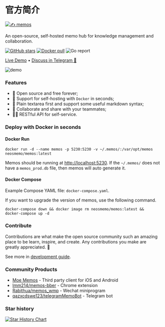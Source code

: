# 官方简介

[![✍️ memos](https://raw.githubusercontent.com/usememos/memos/main/resources/logo-full.webp)](https://usememos.com)

An open-source, self-hosted memo hub for knowledge management and collaboration.

[![GitHub stars](https://img.shields.io/github/stars/usememos/memos)](https://github.com/usememos/memos/stargazers) [![Docker pull](https://img.shields.io/docker/pulls/neosmemo/memos.svg)](https://hub.docker.com/r/neosmemo/memos) ![Go report](https://goreportcard.com/badge/github.com/usememos/memos)

[Live Demo](https://demo.usememos.com/) • [Discuss in Telegram 👾](https://t.me/+-\_tNF1k70UU4ZTc9)

![demo](https://raw.githubusercontent.com/usememos/memos/main/resources/demo.webp)

### Features

* 🦄 Open source and free forever;
* 🚀 Support for self-hosting with `Docker` in seconds;
* 📜 Plain textarea first and support some useful markdown syntax;
* 👥 Collaborate and share with your teammates;
* 🧑‍💻 RESTful API for self-service.

### Deploy with Docker in seconds

#### Docker Run

```docker
docker run -d --name memos -p 5230:5230 -v ~/.memos/:/var/opt/memos neosmemo/memos:latest
```

Memos should be running at [http://localhost:5230](http://localhost:5230). If the `~/.memos/` does not have a `memos_prod.db` file, then memos will auto generate it.

#### Docker Compose

Example Compose YAML file: `docker-compose.yaml`.

If you want to upgrade the version of memos, use the following command.

```
docker-compose down && docker image rm neosmemo/memos:latest && docker-compose up -d
```

### Contribute

Contributions are what make the open source community such an amazing place to be learn, inspire, and create. Any contributions you make are greatly appreciated. 🥰

See more in [development guide](https://github.com/usememos/memos/tree/main/docs/development.md).

### Community Products

* [Moe Memos](https://memos.moe/) - Third party client for iOS and Android
* [lmm214/memos-bber](https://github.com/lmm214/memos-bber) - Chrome extension
* [Rabithua/memos\_wmp](https://github.com/Rabithua/memos\_wmp) - Wechat miniprogram
* [qazxcdswe123/telegramMemoBot](https://github.com/qazxcdswe123/telegramMemoBot) - Telegram bot

### Star history

[![Star History Chart](https://api.star-history.com/svg?repos=usememos/memos\&type=Date)](https://star-history.com/#usememos/memos\&Date)

